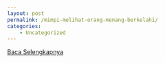 ```yaml
---
layout: post
permalink: /mimpi-melihat-orang-menang-berkelahi/
categories:
    - Uncategorized
---
```


[Baca Selengkapnya](/05)